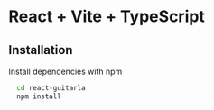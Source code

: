# React + Vite + TypeScript

## Installation
Install dependencies with npm

```bash
  cd react-guitarla
  npm install 
```
     